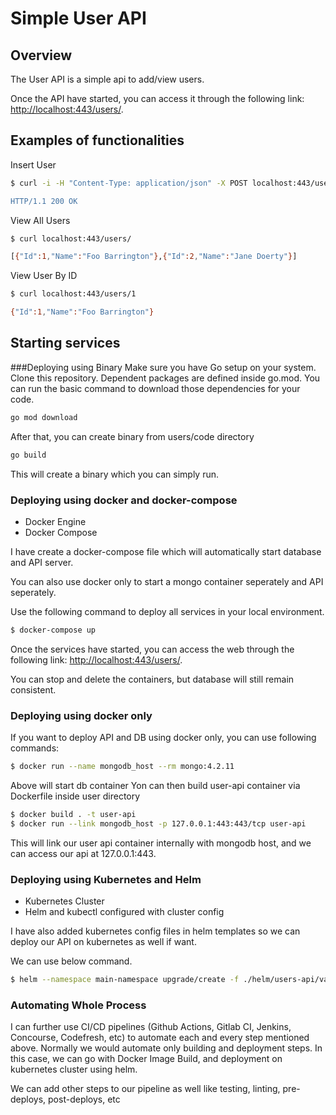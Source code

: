 # Simple User API

## Overview

The User API is a simple api to add/view users.

Once the API have started, you can access it through the following link: <http://localhost:443/users/>.

## Examples of functionalities

Insert User
```bash
$ curl -i -H "Content-Type: application/json" -X POST localhost:443/users/ -d '{"name":"Foo Barrington","id":1}

HTTP/1.1 200 OK
```

View All Users
```bash
$ curl localhost:443/users/

[{"Id":1,"Name":"Foo Barrington"},{"Id":2,"Name":"Jane Doerty"}]
```

View User By ID
```bash
$ curl localhost:443/users/1

{"Id":1,"Name":"Foo Barrington"}
```


## Starting services
###Deploying using Binary
Make sure you have Go setup on your system.
Clone this repository.
Dependent packages are defined inside go.mod.
You can run the basic command to download those dependencies for your code.
```bash
go mod download
```
After that, you can create binary from users/code directory
```bash
go build
```
This will create a binary which you can simply run.
### Deploying using docker and docker-compose

* Docker Engine
* Docker Compose 
  
I have create a docker-compose file which will automatically start database and API server.
  
You can also use docker only to start a mongo container seperately and API seperately.

Use the following command to deploy all services in your local environment.
```bash
$ docker-compose up
```

Once the services have started, you can access the web through the following link: <http://localhost:443/users/>.
 
You can stop and delete the containers, but database will still remain consistent.

### Deploying using docker only
If you want to deploy API and DB using docker only, you can use following commands:
```bash
$ docker run --name mongodb_host --rm mongo:4.2.11
```
Above will start db container
Yon can then build user-api container via Dockerfile inside user directory
```bash
$ docker build . -t user-api
$ docker run --link mongodb_host -p 127.0.0.1:443:443/tcp user-api
```
This will link our user api container internally with mongodb host, and we can access our api at 127.0.0.1:443.

### Deploying using Kubernetes and Helm

* Kubernetes Cluster
* Helm and kubectl configured with cluster config
  
I have also added kubernetes config files in helm templates so we can deploy our API on kubernetes as well if want.

We can use below command.
```bash
$ helm --namespace main-namespace upgrade/create -f ./helm/users-api/values/dev.yml --set "runtimevar=TestValue" users-api-dev ./helm/users-api
```

### Automating Whole Process
I can further use CI/CD pipelines (Github Actions, Gitlab CI, Jenkins, Concourse, Codefresh, etc) to automate each and every step mentioned above.
Normally we would automate only building and deployment steps.
In this case, we can go with Docker Image Build, and deployment on kubernetes cluster using helm.

We can add other steps to our pipeline as well like testing, linting, pre-deploys, post-deploys, etc

